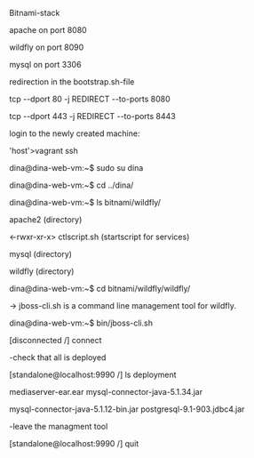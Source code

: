 Bitnami-stack <p>
apache 	on port 8080 <p>
wildfly on port 8090 <p>
mysql   on port 3306 <p>

redirection in the bootstrap.sh-file <p>
tcp --dport  80 -j REDIRECT --to-ports 8080 <p>
tcp --dport 443 -j REDIRECT --to-ports 8443 <p>

login to the newly created machine: <p>
'host'>vagrant ssh <p>

dina@dina-web-vm:~$ sudo su dina <p>
dina@dina-web-vm:~$ cd ../dina/ <p>
dina@dina-web-vm:~$ ls bitnami/wildfly/ <p>
<drwxr-xr-x> apache2 		(directory) <p>
<-rwxr-xr-x> ctlscript.sh	(startscript for services) <p>
<drwxr-xr-x> mysql		(directory) <p>
<drwxr-xr-x> wildfly		(directory)<p> 

dina@dina-web-vm:~$ cd bitnami/wildfly/wildfly/<p>
-> jboss-cli.sh is a command line management tool for wildfly.<p>
dina@dina-web-vm:~$ bin/jboss-cli.sh<p>
[disconnected /] connect<p>
-check that all is deployed<p>
[standalone@localhost:9990 /] ls deployment<p>
mediaserver-ear.ear                  mysql-connector-java-5.1.34.jar     <p> 
mysql-connector-java-5.1.12-bin.jar  postgresql-9.1-903.jdbc4.jar<p>
-leave the managment tool         <p>
[standalone@localhost:9990 /] quit<p>

